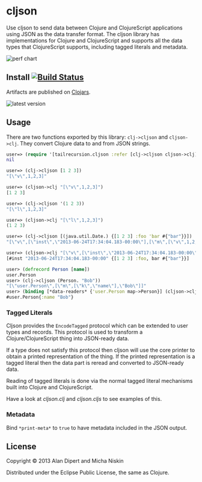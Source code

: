 # cljson

Use cljson to send data between Clojure and ClojureScript applications using
JSON as the data transfer format. The cljson library has implementations for
Clojure and ClojureScript and supports all the data types that ClojureScript
supports, including tagged literals and metadata.

![perf chart][2]

## Install [![Build Status][1]][3]

Artifacts are published on [Clojars][4].

![latest version][5]

## Usage

There are two functions exported by this library: `clj->cljson` and
`cljson->clj`.  They convert Clojure data to and from JSON strings.

```clojure
user=> (require '[tailrecursion.cljson :refer [clj->cljson cljson->clj]])
nil

user=> (clj->cljson [1 2 3])
"[\"v\",1,2,3]"

user=> (cljson->clj "[\"v\",1,2,3]")
[1 2 3]

user=> (clj->cljson '(1 2 3))
"[\"l\",1,2,3]"

user=> (cljson->clj "[\"l\",1,2,3]")
(1 2 3)

user=> (clj->cljson [(java.util.Date.) {[1 2 3] :foo 'bar #{"bar"}}])
"[\"v\",[\"inst\",\"2013-06-24T17:34:04.183-00:00\"],[\"m\",[\"v\",1,2,3],[\"k\",\"foo\"],[\"y\",\"bar\"],[\"s\",\"bar\"]]]"

user=> (cljson->clj "[\"v\",[\"inst\",\"2013-06-24T17:34:04.183-00:00\"],[\"m\",[\"v\",1,2,3],[\"k\",\"foo\"],[\"y\",\"bar\"],[\"s\",\"bar\"]]]")
[#inst "2013-06-24T17:34:04.183-00:00" {[1 2 3] :foo, bar #{"bar"}}]

user> (defrecord Person [name])
user.Person
user> (clj->cljson (Person. "Bob"))
"[\"user.Person\",[\"m\",[\"k\",\"name\"],\"Bob\"]]"
user> (binding [*data-readers* {'user.Person map->Person}] (cljson->clj "[\"user.Person\",[\"m\",[\"k\",\"name\"],\"Bob\"]]"))
#user.Person{:name "Bob"}
```

### Tagged Literals

Cljson provides the `EncodeTagged` protocol which can be extended to user types
and records. This protocol is used to transform a Clojure/ClojureScript thing
into JSON-ready data.

If a type does not satisfy this protocol then cljson will use the core printer
to obtain a printed representation of the thing. If the printed representation
is a tagged literal then the data part is reread and converted to JSON-ready
data.

Reading of tagged literals is done via the normal tagged literal mechanisms
built into Clojure and ClojureScript.

Have a look at _cljson.clj_ and _cljson.cljs_ to see examples of this.

### Metadata

Bind `*print-meta*` to `true` to have metadata included in the JSON output.

## License

Copyright © 2013 Alan Dipert and Micha Niskin

Distributed under the Eclipse Public License, the same as Clojure.

[1]: https://travis-ci.org/tailrecursion/cljson.png?branch=master
[2]: https://docs.google.com/a/thefreshdiet.com/spreadsheet/oimg?key=0AveuiOwXIG2PdEFRYXo0RV9YTjIwa1lPaDVNSzU1M1E&oid=5&zx=4oukjhd76v9a
[3]: https://travis-ci.org/tailrecursion/cljson
[4]: http://clojars.org/tailrecursion/cljson
[5]: http://clojars.org/tailrecursion/cljson/latest-version.svg
